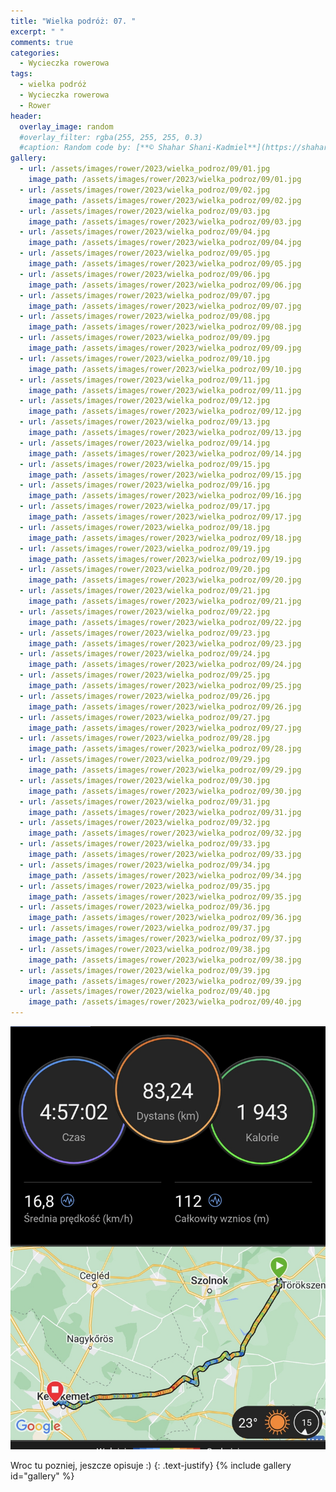 ```yaml
---
title: "Wielka podróż: 07. "
excerpt: " "
comments: true
categories:
  - Wycieczka rowerowa
tags:
  - wielka podróż
  - Wycieczka rowerowa
  - Rower
header:
  overlay_image: random
  #overlay_filter: rgba(255, 255, 255, 0.3)
  #caption: Random code by: [**© Shahar Shani-Kadmiel**](https://shaharkadmiel.github.io)"
gallery:
  - url: /assets/images/rower/2023/wielka_podroz/09/01.jpg
    image_path: /assets/images/rower/2023/wielka_podroz/09/01.jpg
  - url: /assets/images/rower/2023/wielka_podroz/09/02.jpg
    image_path: /assets/images/rower/2023/wielka_podroz/09/02.jpg
  - url: /assets/images/rower/2023/wielka_podroz/09/03.jpg
    image_path: /assets/images/rower/2023/wielka_podroz/09/03.jpg
  - url: /assets/images/rower/2023/wielka_podroz/09/04.jpg
    image_path: /assets/images/rower/2023/wielka_podroz/09/04.jpg
  - url: /assets/images/rower/2023/wielka_podroz/09/05.jpg
    image_path: /assets/images/rower/2023/wielka_podroz/09/05.jpg
  - url: /assets/images/rower/2023/wielka_podroz/09/06.jpg
    image_path: /assets/images/rower/2023/wielka_podroz/09/06.jpg
  - url: /assets/images/rower/2023/wielka_podroz/09/07.jpg
    image_path: /assets/images/rower/2023/wielka_podroz/09/07.jpg
  - url: /assets/images/rower/2023/wielka_podroz/09/08.jpg
    image_path: /assets/images/rower/2023/wielka_podroz/09/08.jpg
  - url: /assets/images/rower/2023/wielka_podroz/09/09.jpg
    image_path: /assets/images/rower/2023/wielka_podroz/09/09.jpg
  - url: /assets/images/rower/2023/wielka_podroz/09/10.jpg
    image_path: /assets/images/rower/2023/wielka_podroz/09/10.jpg
  - url: /assets/images/rower/2023/wielka_podroz/09/11.jpg
    image_path: /assets/images/rower/2023/wielka_podroz/09/11.jpg
  - url: /assets/images/rower/2023/wielka_podroz/09/12.jpg
    image_path: /assets/images/rower/2023/wielka_podroz/09/12.jpg
  - url: /assets/images/rower/2023/wielka_podroz/09/13.jpg
    image_path: /assets/images/rower/2023/wielka_podroz/09/13.jpg
  - url: /assets/images/rower/2023/wielka_podroz/09/14.jpg
    image_path: /assets/images/rower/2023/wielka_podroz/09/14.jpg
  - url: /assets/images/rower/2023/wielka_podroz/09/15.jpg
    image_path: /assets/images/rower/2023/wielka_podroz/09/15.jpg
  - url: /assets/images/rower/2023/wielka_podroz/09/16.jpg
    image_path: /assets/images/rower/2023/wielka_podroz/09/16.jpg
  - url: /assets/images/rower/2023/wielka_podroz/09/17.jpg
    image_path: /assets/images/rower/2023/wielka_podroz/09/17.jpg
  - url: /assets/images/rower/2023/wielka_podroz/09/18.jpg
    image_path: /assets/images/rower/2023/wielka_podroz/09/18.jpg
  - url: /assets/images/rower/2023/wielka_podroz/09/19.jpg
    image_path: /assets/images/rower/2023/wielka_podroz/09/19.jpg
  - url: /assets/images/rower/2023/wielka_podroz/09/20.jpg
    image_path: /assets/images/rower/2023/wielka_podroz/09/20.jpg
  - url: /assets/images/rower/2023/wielka_podroz/09/21.jpg
    image_path: /assets/images/rower/2023/wielka_podroz/09/21.jpg
  - url: /assets/images/rower/2023/wielka_podroz/09/22.jpg
    image_path: /assets/images/rower/2023/wielka_podroz/09/22.jpg
  - url: /assets/images/rower/2023/wielka_podroz/09/23.jpg
    image_path: /assets/images/rower/2023/wielka_podroz/09/23.jpg
  - url: /assets/images/rower/2023/wielka_podroz/09/24.jpg
    image_path: /assets/images/rower/2023/wielka_podroz/09/24.jpg
  - url: /assets/images/rower/2023/wielka_podroz/09/25.jpg
    image_path: /assets/images/rower/2023/wielka_podroz/09/25.jpg
  - url: /assets/images/rower/2023/wielka_podroz/09/26.jpg
    image_path: /assets/images/rower/2023/wielka_podroz/09/26.jpg
  - url: /assets/images/rower/2023/wielka_podroz/09/27.jpg
    image_path: /assets/images/rower/2023/wielka_podroz/09/27.jpg
  - url: /assets/images/rower/2023/wielka_podroz/09/28.jpg
    image_path: /assets/images/rower/2023/wielka_podroz/09/28.jpg
  - url: /assets/images/rower/2023/wielka_podroz/09/29.jpg
    image_path: /assets/images/rower/2023/wielka_podroz/09/29.jpg
  - url: /assets/images/rower/2023/wielka_podroz/09/30.jpg
    image_path: /assets/images/rower/2023/wielka_podroz/09/30.jpg
  - url: /assets/images/rower/2023/wielka_podroz/09/31.jpg
    image_path: /assets/images/rower/2023/wielka_podroz/09/31.jpg
  - url: /assets/images/rower/2023/wielka_podroz/09/32.jpg
    image_path: /assets/images/rower/2023/wielka_podroz/09/32.jpg
  - url: /assets/images/rower/2023/wielka_podroz/09/33.jpg
    image_path: /assets/images/rower/2023/wielka_podroz/09/33.jpg
  - url: /assets/images/rower/2023/wielka_podroz/09/34.jpg
    image_path: /assets/images/rower/2023/wielka_podroz/09/34.jpg
  - url: /assets/images/rower/2023/wielka_podroz/09/35.jpg
    image_path: /assets/images/rower/2023/wielka_podroz/09/35.jpg
  - url: /assets/images/rower/2023/wielka_podroz/09/36.jpg
    image_path: /assets/images/rower/2023/wielka_podroz/09/36.jpg
  - url: /assets/images/rower/2023/wielka_podroz/09/37.jpg
    image_path: /assets/images/rower/2023/wielka_podroz/09/37.jpg
  - url: /assets/images/rower/2023/wielka_podroz/09/38.jpg
    image_path: /assets/images/rower/2023/wielka_podroz/09/38.jpg
  - url: /assets/images/rower/2023/wielka_podroz/09/39.jpg
    image_path: /assets/images/rower/2023/wielka_podroz/09/39.jpg
  - url: /assets/images/rower/2023/wielka_podroz/09/40.jpg
    image_path: /assets/images/rower/2023/wielka_podroz/09/40.jpg
---
```

![mapka](/assets/images/rower/2023/wielka_podroz/09/mapka.png)

Wroc tu pozniej, jeszcze opisuje :)
{: .text-justify}
{% include gallery id="gallery" %}
